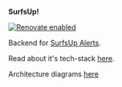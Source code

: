 **SurfsUp!**

[![Renovate enabled](https://img.shields.io/badge/renovate-enabled-brightgreen.svg)](https://renovatebot.com/)

Backend for [SurfsUp Alerts](https://play.google.com/store/apps/details?id=com.passiondigital.surfsup.android).

Read about it's tech-stack [here](https://medium.com/@amanmanocha).

Architecture
diagrams [here](https://htmlpreview.github.io/?https://github.com/manocha-aman/wind-alerts/blob/master/src/main/resources/architecture.html#SystemContext)

